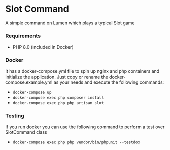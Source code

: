 # Slot Command

A simple command on Lumen which plays a typical Slot game

### Requirements

-   PHP 8.0 (included in Docker)

### Docker

It has a docker-compose.yml file to spin up nginx and php containers and initialize the application.
Just copy or rename the docker-compose.example.yml as your needs and execute the following commands:

-   `docker-compose up`
-   `docker-compose exec php composer install`
-   `docker-compose exec php php artisan slot`

### Testing

If you run docker you can use the following command to perform a test over SlotCommand class

-   `docker-compose exec php php vendor/bin/phpunit --testdox`
